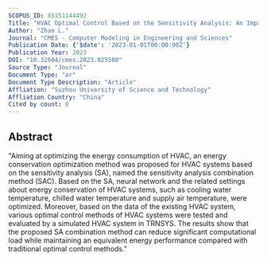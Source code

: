 ```yaml
---
SCOPUS_ID: 85151144492
Title: "HVAC Optimal Control Based on the Sensitivity Analysis: An Improved SA Combination Method Based on a Neural Network"
Author: "Zhao L."
Journal: "CMES - Computer Modeling in Engineering and Sciences"
Publication Date: {'$date': '2023-01-01T00:00:00Z'}
Publication Year: 2023
DOI: "10.32604/cmes.2023.025500"
Source Type: "Journal"
Document Type: "ar"
Document Type Description: "Article"
Affliation: "Suzhou University of Science and Technology"
Affliation Country: "China"
Cited by count: 0
---
```


## Abstract
"Aiming at optimizing the energy consumption of HVAC, an energy conservation optimization method was proposed for HVAC systems based on the sensitivity analysis (SA), named the sensitivity analysis combination method (SAC). Based on the SA, neural network and the related settings about energy conservation of HVAC systems, such as cooling water temperature, chilled water temperature and supply air temperature, were optimized. Moreover, based on the data of the existing HVAC system, various optimal control methods of HVAC systems were tested and evaluated by a simulated HVAC system in TRNSYS. The results show that the proposed SA combination method can reduce significant computational load while maintaining an equivalent energy performance compared with traditional optimal control methods."
